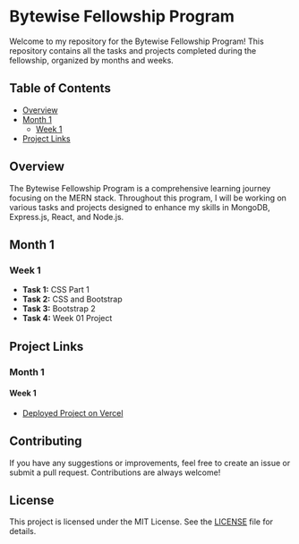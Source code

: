 # Bytewise Fellowship Program

Welcome to my repository for the Bytewise Fellowship Program! This repository contains all the tasks and projects completed during the fellowship, organized by months and weeks.

## Table of Contents
- [Overview](#overview)
- [Month 1](#month-1)
    - [Week 1](#week-1)
- [Project Links](#project-links)

## Overview

The Bytewise Fellowship Program is a comprehensive learning journey focusing on the MERN stack. Throughout this program, I will be working on various tasks and projects designed to enhance my skills in MongoDB, Express.js, React, and Node.js.

## Month 1

### Week 1
- **Task 1:** CSS Part 1
- **Task 2:** CSS and Bootstrap
- **Task 3:** Bootstrap 2
- **Task 4:** Week 01 Project

## Project Links

### Month 1
#### Week 1
- [Deployed Project on Vercel](https://portfolio-website-project-eight.vercel.app/)

## Contributing

If you have any suggestions or improvements, feel free to create an issue or submit a pull request. Contributions are always welcome!

## License

This project is licensed under the MIT License. See the [LICENSE](https://github.com/NoorUlBaseer/Bytewise-Fellowhsip-Program-Tasks/blob/main/LICENSE.txt) file for details.
